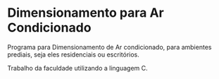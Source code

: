# Dimensionamento para Ar Condicionado
Programa para Dimensionamento de Ar condicionado, para ambientes prediais, seja eles residenciais ou escritórios.

Trabalho da faculdade utilizando a linguagem C.
